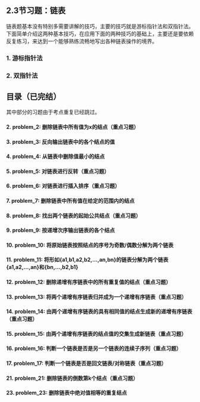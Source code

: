 ## 2.3节习题：链表

链表题基本没有特别多需要讲解的技巧，主要的技巧就是游标指针法和双指针法。下面简单介绍这两种基本技巧，在应用下面的两种技巧的基础上，主要还是要依赖反复练习，来达到一个能够熟练流畅地写出各种链表操作的境界。

### 1. 游标指针法

### 2. 双指针法


## 目录（已完结）

其中部分的习题由于考点重复已经跳过。  

#### 2. problem_2: 删除链表中所有值为x的结点（重点习题）
#### 3. problem_3: 反向输出链表中的各个结点的值
#### 4. problem_4: 从链表中删除值最小的结点
#### 5. problem_5: 对链表进行反转（重点习题）
#### 6. problem_6: 对链表进行插入排序（重点习题）
#### 7. problem_7: 删除链表中所有值在给定的范围内的结点
#### 8. problem_8: 找出两个链表的起始公共结点（重点习题）
#### 9. problem_9: 按递增次序输出链表的各个结点
#### 10. problem_10: 将原始链表按照结点的序号为奇数/偶数分解为两个链表
#### 11. problem_11: 将形如{a1,b1,a2,b2,...,an,bn}的链表分解为两个链表{a1,a2,...,an}和{bn,...,b2,b1}
#### 12. problem_12: 删除递增有序链表中的所有重复值的结点（重点习题）
#### 13. problem_13: 将两个递增有序链表归并成为一个递增有序链表（重点习题）
#### 14. problem_14: 由两个递增有序链表的具有相同值的结点生成新的递增有序链表（重点习题）
#### 15. problem_15: 由两个递增有序链表的结点值的交集生成新链表（重点习题）
#### 16. problem_16: 判断一个链表是否是另一个链表的连续子序列（重点习题）
#### 17. problem_17: 判断一个链表是否是回文链表/对称链表（重点习题）
#### 21. problem_21: 删除链表的倒数第k个结点（重点习题）
#### 23. problem_23: 删除链表中绝对值相等的重复结点
